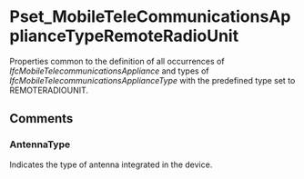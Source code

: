 # Pset_MobileTeleCommunicationsApplianceTypeRemoteRadioUnit

Properties common to the definition of all occurrences of _IfcMobileTelecommunicationsAppliance_ and types of _IfcMobileTelecommunicationsApplianceType_ with the predefined type set to REMOTERADIOUNIT.<!-- end of definition -->


## Comments

### AntennaType

Indicates the type of antenna integrated in the device.

